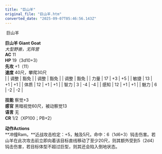 ```yaml
---
title: "巨山羊"
original_file: "巨山羊.htm"
converted_date: "2025-09-07T05:46:56.143Z"
---
```


﻿ 巨山羊   

****巨山羊 Giant Goat****  
*大型野兽，无阵营*  
**AC** 11  
**HP** 19（3d10+3）  
**先攻** +1（11）  
**速度** 40尺，攀爬30尺  
|  | 调整 | 豁免 |  | 调整 | 豁免 |  | 调整 | 豁免 |
| 力量 | 17 | +3 | +5 |  | 敏捷 | 13 | +1 | +1 |  | 体质 | 12 | +1 | +1 |
| 智力 | 3 | -4 | -4 |  | 感知 | 12 | +1 | +1 |  | 魅力 | 6 | -2 | -2 |

**技能** 察觉+3  
**感官** 黑暗视觉60尺，被动察觉13  
**语言** 无  
**CR** 1/2（XP100；PB+2）

****动作Actions****  
**冲撞Ram。**近战攻击检定：+5，触及5尺。命中：6（1d6+3）钝击伤害。若山羊在此次攻击前立即向着该目标直线移动了至少20尺，则其额外受到5（2d4）钝击伤害，若目标体型不超过巨型，则其还会陷入倒地状态。